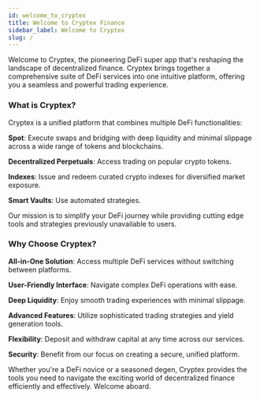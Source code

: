 ```yaml
---
id: welcome_to_cryptex
title: Welcome to Cryptex Finance
sidebar_label: Welcome to Cryptex
slug: /
---
```


Welcome to Cryptex, the pioneering DeFi super app that's reshaping the landscape of decentralized finance. Cryptex brings together a comprehensive suite of DeFi services into one intuitive platform, offering you a seamless and powerful trading experience.

### What is Cryptex?
Cryptex is a unified platform that combines multiple DeFi functionalities:

**Spot**: Execute swaps and bridging with deep liquidity and minimal slippage across a wide range of tokens and blockchains.

**Decentralized Perpetuals**: Access trading on popular crypto tokens.

**Indexes**: Issue and redeem curated crypto indexes for diversified market exposure.

**Smart Vaults**: Use automated strategies.

Our mission is to simplify your DeFi journey while providing cutting edge tools and strategies previously unavailable to users.

### Why Choose Cryptex?
**All-in-One Solution**: Access multiple DeFi services without switching between platforms.

**User-Friendly Interface**: Navigate complex DeFi operations with ease.

**Deep Liquidity**: Enjoy smooth trading experiences with minimal slippage.

**Advanced Features**: Utilize sophisticated trading strategies and yield generation tools.

**Flexibility**: Deposit and withdraw capital at any time across our services.

**Security**: Benefit from our focus on creating a secure, unified platform.

Whether you're a DeFi novice or a seasoned degen, Cryptex provides the tools you need to navigate the exciting world of decentralized finance efficiently and effectively. Welcome aboard.
